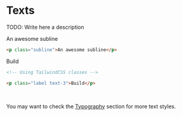 # Texts

TODO: Write here a description

<p subline mt-32>An awesome subline</p>

```html
<p class="subline">An awesome subline</p>
```

<p label text-12 mt-32>Build</p>

```html
<!-- Using TailwindCSS classes -->

<p class="label text-3">Build</p>
```

<br>

You may want to check the [Typography](/build/ui/design/typography/) section for more text styles.
